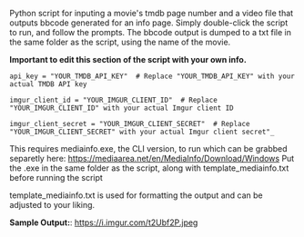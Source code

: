 Python script for inputing a movie's tmdb page number and a video file that outputs bbcode generated for an info page.
Simply double-click the script to run, and follow the prompts. The bbcode output is dumped to a txt file in the same folder as the script, using the name of the movie.

**Important to edit this section of the script with your own info.**

    api_key = "YOUR_TMDB_API_KEY"  # Replace "YOUR_TMDB_API_KEY" with your actual TMDB API key
    
    imgur_client_id = "YOUR_IMGUR_CLIENT_ID"  # Replace "YOUR_IMGUR_CLIENT_ID" with your actual Imgur client ID
    
    imgur_client_secret = "YOUR_IMGUR_CLIENT_SECRET"  # Replace "YOUR_IMGUR_CLIENT_SECRET" with your actual Imgur client secret"_

This requires mediainfo.exe, the CLI version, to run which can be grabbed separetly here:
https://mediaarea.net/en/MediaInfo/Download/Windows
Put the .exe in the same folder as the script, along with template_mediainfo.txt before running the script

template_mediainfo.txt is used for formatting the output and can be adjusted to your liking.

**Sample Output:**:
https://i.imgur.com/t2Ubf2P.jpeg
